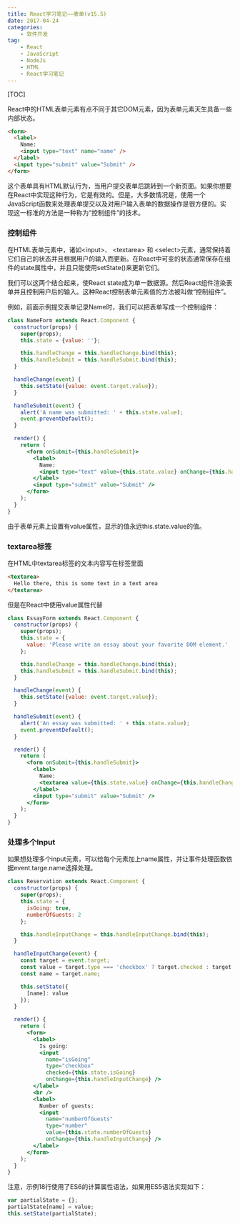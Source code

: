```yaml
---
title: React学习笔记——表单(v15.5)
date: 2017-04-24
categories: 
	- 软件开发
tag: 
	- React
	- JavaScript
	- NodeJs
	- HTML
	- React学习笔记
---
```


[TOC]

React中的HTML表单元素有点不同于其它DOM元素，因为表单元素天生具备一些内部状态。

```html
<form>
  <label>
    Name:
    <input type="text" name="name" />
  </label>
  <input type="submit" value="Submit" />
</form>
```

<!--more-->

这个表单具有HTML默认行为，当用户提交表单后跳转到一个新页面。如果你想要在React中实现这种行为，它是有效的。但是，大多数情况是，使用一个JavaScript函数来处理表单提交以及对用户输入表单的数据操作是很方便的。实现这一标准的方法是一种称为“控制组件”的技术。

### 控制组件

在HTML表单元素中，诸如\<input>、 \<textarea> 和 \<select>元素，通常保持着它们自己的状态并且根据用户的输入而更新。在React中可变的状态通常保存在组件的state属性中，并且只能使用setState()来更新它们。

我们可以这两个结合起来，使React state成为单一数据源。然后React组件渲染表单并且控制用户后的输入。这种React控制表单元素值的方法被叫做“控制组件”。

例如，前面示例提交表单记录Name时，我们可以把表单写成一个控制组件：

```jsx
class NameForm extends React.Component {
  constructor(props) {
    super(props);
    this.state = {value: ''};

    this.handleChange = this.handleChange.bind(this);
    this.handleSubmit = this.handleSubmit.bind(this);
  }

  handleChange(event) {
    this.setState({value: event.target.value});
  }

  handleSubmit(event) {
    alert('A name was submitted: ' + this.state.value);
    event.preventDefault();
  }

  render() {
    return (
      <form onSubmit={this.handleSubmit}>
        <label>
          Name:
          <input type="text" value={this.state.value} onChange={this.handleChange} />
        </label>
        <input type="submit" value="Submit" />
      </form>
    );
  }
}
```

由于表单元素上设置有value属性，显示的值永远this.state.value的值。

### textarea标签

在HTML中textarea标签的文本内容写在标签里面

```html
<textarea>
  Hello there, this is some text in a text area
</textarea>
```

但是在React中使用value属性代替

```jsx
class EssayForm extends React.Component {
  constructor(props) {
    super(props);
    this.state = {
      value: 'Please write an essay about your favorite DOM element.'
    };

    this.handleChange = this.handleChange.bind(this);
    this.handleSubmit = this.handleSubmit.bind(this);
  }

  handleChange(event) {
    this.setState({value: event.target.value});
  }

  handleSubmit(event) {
    alert('An essay was submitted: ' + this.state.value);
    event.preventDefault();
  }

  render() {
    return (
      <form onSubmit={this.handleSubmit}>
        <label>
          Name:
          <textarea value={this.state.value} onChange={this.handleChange} />
        </label>
        <input type="submit" value="Submit" />
      </form>
    );
  }
}
```

### 处理多个Input

如果想处理多个input元素，可以给每个元素加上name属性，并让事件处理函数依据event.targe.name选择处理。

```jsx
class Reservation extends React.Component {
  constructor(props) {
    super(props);
    this.state = {
      isGoing: true,
      numberOfGuests: 2
    };

    this.handleInputChange = this.handleInputChange.bind(this);
  }

  handleInputChange(event) {
    const target = event.target;
    const value = target.type === 'checkbox' ? target.checked : target.value;
    const name = target.name;

    this.setState({
      [name]: value
    });
  }

  render() {
    return (
      <form>
        <label>
          Is going:
          <input
            name="isGoing"
            type="checkbox"
            checked={this.state.isGoing}
            onChange={this.handleInputChange} />
        </label>
        <br />
        <label>
          Number of guests:
          <input
            name="numberOfGuests"
            type="number"
            value={this.state.numberOfGuests}
            onChange={this.handleInputChange} />
        </label>
      </form>
    );
  }
}
```

注意，示例18行使用了ES6的计算属性语法，如果用ES5语法实现如下：

```jsx
var partialState = {};
partialState[name] = value;
this.setState(partialState);
```



